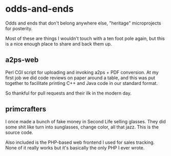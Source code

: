 odds-and-ends
=============

Odds and ends that don't belong anywhere else, "heritage" microprojects for posterity.

Most of these are things I wouldn't touch with a ten foot pole again, but this is a nice enough 
place to share and back them up.

a2ps-web
--------

Perl CGI script for uploading and invoking a2ps + PDF conversion. At my first job we did code
reviews on paper around a table, and this was put together to facilitate printing C++ and Java
code in our standard format.

So thankful for pull requests and their ilk in the modern day.

primcrafters
------------

I once made a bunch of fake money in Second Life selling glasses. They did some shit like turn
into sunglasses, change color, all that jazz. This is the source code.

Also included is the PHP-based web frontend I used for sales tracking. None of it really works 
but it's basically the only PHP I ever wrote.
